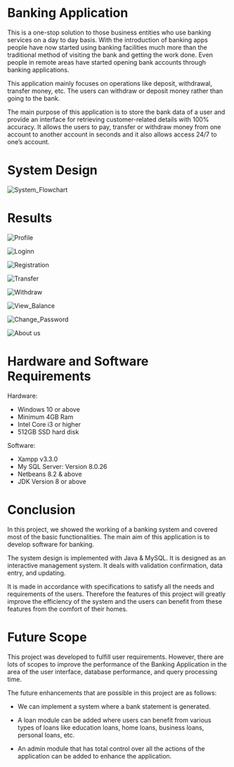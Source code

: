 # Banking Application

This is a one-stop solution to those business entities who use banking services on a day to day basis. With the introduction of banking apps people have now started using banking facilities much more than the traditional method of visiting the bank and getting the work done. Even people in remote areas have started opening bank accounts through banking applications. 

This application mainly focuses on operations like deposit, withdrawal, transfer money, etc. The users can withdraw or deposit money rather than going to the bank. 

The main purpose of this application is to store the bank data of a user and provide an interface for retrieving customer-related details with 100% accuracy. It allows the users to pay, transfer or withdraw money from one account to another account in seconds and it also allows access 24/7 to one’s account.

# System Design 

![System_Flowchart](https://github.com/rovin201/Banking_Application/assets/96007395/f6f0049d-a985-429c-9f67-82255b57765d)

# Results

![Profile](https://github.com/rovin201/Banking_Application/assets/96007395/99cedfa4-e068-4b01-8156-75097645c029)

![Loginn](https://github.com/rovin201/Banking_Application/assets/96007395/598c40ca-89d9-4356-b806-ac57790ed62a)

![Registration](https://github.com/rovin201/Banking_Application/assets/96007395/712276fd-b01a-461b-9e49-539d84c7a75b)

![Transfer](https://github.com/rovin201/Banking_Application/assets/96007395/499706bc-5509-4857-bd45-127679a858f1)

![Withdraw](https://github.com/rovin201/Banking_Application/assets/96007395/bd954109-6480-497c-ac06-8dde7ce1f374)

![View_Balance](https://github.com/rovin201/Banking_Application/assets/96007395/ce25765b-2635-4e8f-af0f-e43f2f938fa4)

![Change_Password](https://github.com/rovin201/Banking_Application/assets/96007395/d696cacc-aa14-4442-9f0d-2cbdcec7a495)

![About us](https://github.com/rovin201/Banking_Application/assets/96007395/6fadf495-38cc-46c5-9b5a-65e64ff1eea1)

# Hardware and Software Requirements 

Hardware:
- Windows 10 or above
- Minimum 4GB Ram
- Intel Core i3 or higher
- 512GB SSD hard disk

Software:
- Xampp v3.3.0  
- My SQL Server: Version 8.0.26
- Netbeans 8.2 & above				
- JDK Version 8 or above

# Conclusion

In this project, we showed the working of a banking system and covered most of the basic functionalities. The main aim of this application is to develop software for banking. 

The system design is implemented with Java & MySQL. It is designed as an interactive management system. It deals with validation confirmation, data entry, and updating. 

It is made in accordance with specifications to satisfy all the needs and requirements of the users. Therefore the features of this project will greatly improve the efficiency of the system and the users can benefit from these features from the comfort of their homes.

# Future Scope

This project was developed to fulfill user requirements. However, there are lots of scopes to improve the performance of the Banking Application in the area of the user interface, database performance, and query processing time. 

The future enhancements that are possible in this project are as follows:

- We can implement a system where a bank statement is generated.

- A loan module can be added where users can benefit from various types of loans like education loans, home loans, business loans, personal loans, etc.

- An admin module that has total control over all the actions of the application can be added to enhance the application.

